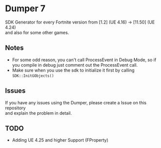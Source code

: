 # Dumper 7

SDK Generator for every Fortnite version from [1.2] (UE 4.16) -> [11.50] (UE 4.24) \
and also for some other games.


## Notes

* For some odd reason, you can't call ProcessEvent in Debug Mode, so if you compile in debug just comment out the ProcessEvent call.
* Make sure when you use the sdk to initialize it first by calling `SDK::InitGObjects()`
## Issues

If you have any issues using the Dumper, please create a Issue on this repository\
and explain the problem in detail.
## TODO

- Adding UE 4.25 and higher Support (FProperty)
